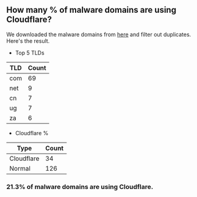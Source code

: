 ## How many % of malware domains are using Cloudflare?


We downloaded the malware domains from [here](https://urlhaus.abuse.ch) and filter out duplicates.
Here's the result.


[//]: # (start replacement)


- Top 5 TLDs

| TLD | Count |
| --- | --- |
| com | 69 |
| net | 9 |
| cn | 7 |
| ug | 7 |
| za | 6 |


- Cloudflare %

| Type | Count |
| --- | --- |
| Cloudflare | 34 |
| Normal | 126 |


### 21.3% of malware domains are using Cloudflare.